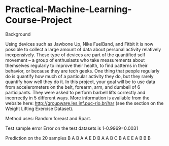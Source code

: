 # Practical-Machine-Learning-Course-Project

Background

Using devices such as Jawbone Up, Nike FuelBand, and Fitbit it is now possible to collect a large amount of data about personal activity relatively inexpensively. These type of devices are part of the quantified self movement – a group of enthusiasts who take measurements about themselves regularly to improve their health, to find patterns in their behavior, or because they are tech geeks. One thing that people regularly do is quantify how much of a particular activity they do, but they rarely quantify how well they do it. In this project, your goal will be to use data from accelerometers on the belt, forearm, arm, and dumbell of 6 participants. They were asked to perform barbell lifts correctly and incorrectly in 5 different ways. More information is available from the website here: http://groupware.les.inf.puc-rio.br/har (see the section on the Weight Lifting Exercise Dataset).

Method uses: Random foreast and Rpart.

Test sample error
Error on the test datasets is 1-0.9969=0.0031

Prediction on the 20 samples
B  A  B  A  A  E  D  B  A  A  B  C  B  A  E  E  A  B  B  B 



